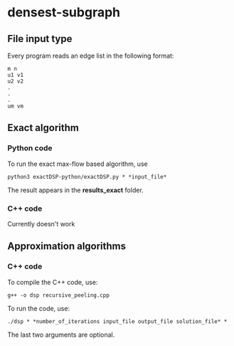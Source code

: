 # densest-subgraph

## File input type
Every program reads an edge list in the following format:

```
m n
u1 v1
u2 v2
.
.
.
um vm
```

## Exact algorithm
### Python code

To run the exact max-flow based algorithm,
use
```
python3 exactDSP-python/exactDSP.py * *input_file*
```

The result appears in the **results_exact** folder.

### C++ code

Currently doesn't work

## Approximation algorithms
### C++ code

To compile the C++ code, use:
```
g++ -o dsp recursive_peeling.cpp
```

To run the code, use:
```
./dsp * *number_of_iterations input_file output_file solution_file* *
```

The last two arguments are optional.



